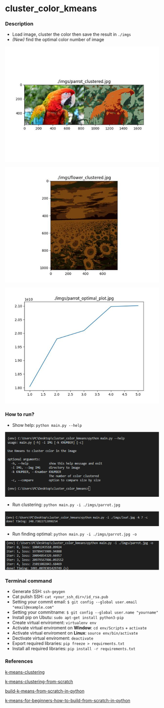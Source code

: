 # cluster_color_kmeans

### Description

- Load image, cluster the color then save the result in `./imgs`
- *(New)* find the optimal color number of image

![result1](./imgs/parrot_clustered.jpg)

![result2](./imgs/flower_clustered.jpg)

![result3](./imgs/parrot_optimal_plot.jpg)

### How to run?

- Show help: `python main.py --help`

![run1](./imgs/Capture.PNG)

- Run clustering: `python main.py -i ./imgs/parrot.jpg`

![run2](./imgs/Capture2.PNG)

- Run finding optimal: `python main.py -i ./imgs/parrot.jpg -o`

![run3](./imgs/Capture3.PNG)

### Terminal command
- Generate SSH: `ssh-geygen` 
- Cat pulish SSH: `cat <your_ssh_dir>/id_rsa.pub`
- Setting your commit email: `$ git config --global user.email "email@example.com"`
- Setting your commitname: `$ git config --global user.name "yourname"`
- Install pip on Ubutu: `sudo apt-get install python3-pip`
- Create virtual enviroment: `virtualenv env`
- Activate virtual enviroment on **Window**: `cd env/Scripts` + `activate`
- Activate  virtual enviroment on **Linux**: `source env/bin/activate`
- Dectivate virtual enviroment: `deactivate`
- Export required libraries: `pip freeze > requirments.txt`
- Install all required libraries: `pip install -r requirements.txt`

### References

[k-means-clustering](https://www.machinelearningplus.com/predictive-modeling/k-means-clustering/)

[k-means-clustering-from-scratch](https://www.askpython.com/python/examples/k-means-clustering-from-scratch)

[build-k-means-from-scratch-in-python](https://medium.com/@rishit.dagli/build-k-means-from-scratch-in-python-e46bf68aa875)

[k-means-for-beginners-how-to-build-from-scratch-in-python](https://analyticsarora.com/k-means-for-beginners-how-to-build-from-scratch-in-python/)
